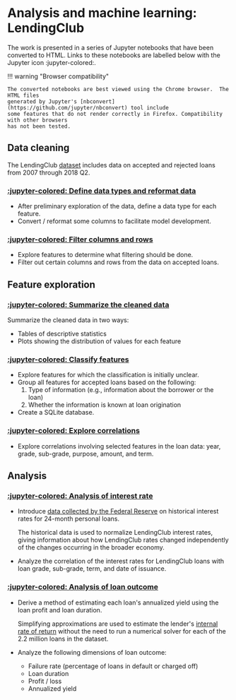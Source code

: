 # Analysis and machine learning: LendingClub

The work is presented in a series of Jupyter notebooks that have been converted to HTML.
Links to these notebooks are labelled below with the Jupyter icon :jupyter-colored:.

!!! warning "Browser compatibility"

    The converted notebooks are best viewed using the Chrome browser.  The HTML files
    generated by Jupyter's [nbconvert](https://github.com/jupyter/nbconvert) tool include
    some features that do not render correctly in Firefox. Compatibility with other browsers
    has not been tested.

## Data cleaning

The LendingClub [dataset](https://www.kaggle.com/datasets/wordsforthewise/lending-club)
includes data on accepted and rejected loans from 2007 through 2018 Q2.

<!--
    In this document, relative links to html files such as
        converted_notebooks/data-cleaning-01.html
    point to Jupyter notebooks that have been converted to html.  The converted_notebooks
    directory containing these converted notebooks is ignored by git in the main branch (due
    to the .gitignore file).  However, this directory is not ignored by the static site
    generator mkdocs-material.  The site published to branch gh-pages therefore includes the
    converted_notebooks directory.

    Note that the command to publish the repo's site is
        poetry run mkdocs gh-deploy --no-history --strict
-->

### [:jupyter-colored: Define data types and reformat data](converted_notebooks/data-cleaning-01.html)

- After preliminary exploration of the data, define a data type for each feature.
- Convert / reformat some columns to facilitate model development.

### [:jupyter-colored: Filter columns and rows](converted_notebooks/data-cleaning-02.html)

- Explore features to determine what filtering should be done.
- Filter out certain columns and rows from the data on accepted loans.

## Feature exploration

###  [:jupyter-colored: Summarize the cleaned data](converted_notebooks/feature-summary-01.html)

Summarize the cleaned data in two ways:

- Tables of descriptive statistics
- Plots showing the distribution of values for each feature

### [:jupyter-colored: Classify features](converted_notebooks/feature-classification-01.html)

- Explore features for which the classification is initially unclear.
- Group all features for accepted loans based on the following:
    1. Type of information (e.g., information about the borrower or the loan)
    2. Whether the information is known at loan origination
- Create a SQLite database.

### [:jupyter-colored: Explore correlations](converted_notebooks/correlations-01.html)

- Explore correlations involving selected features in the loan data: year, grade,
  sub-grade, purpose, amount, and term.

## Analysis

###  [:jupyter-colored: Analysis of interest rate](converted_notebooks/analysis-01.html)

- Introduce [data collected by the Federal Reserve](https://fred.stlouisfed.org/series/TERMCBPER24NS)
  on historical interest rates for 24-month personal loans.

    The historical data is used to normalize LendingClub interest rates, giving
    information about how LendingClub rates changed independently of the changes
    occurring in the broader economy.

- Analyze the correlation of the interest rates for LendingClub loans with loan grade,
  sub-grade, term, and date of issuance.

###  [:jupyter-colored: Analysis of loan outcome](converted_notebooks/analysis-02.html)

- Derive a method of estimating each loan's annualized yield using the loan profit and
  loan duration.

    Simplifying approximations are used to estimate the lender's [internal rate of
    return](https://en.wikipedia.org/wiki/Internal_rate_of_return) without the need to 
    run a numerical solver for each of the 2.2 million loans in the dataset.

- Analyze the following dimensions of loan outcome:
    - Failure rate (percentage of loans in default or charged off)
    - Loan duration
    - Profit / loss
    - Annualized yield
